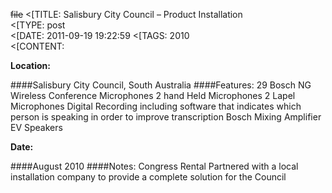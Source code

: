 ~~file~~
<[TITLE: 	Salisbury City Council – Product Installation	
<[TYPE: 	post	
<[DATE: 	2011-09-19 19:22:59	
<[TAGS: 	2010	
<[CONTENT: 	

**Location:**

####Salisbury City Council,
South Australia
####Features:
29 Bosch NG Wireless Conference Microphones
2 hand Held Microphones
2 Lapel Microphones
Digital Recording including software that indicates
which person is speaking in order to improve transcription
Bosch Mixing Amplifier
EV Speakers

**Date:**

####August 2010
####Notes:
Congress Rental Partnered with a local installation company to provide a complete solution for the Council






























